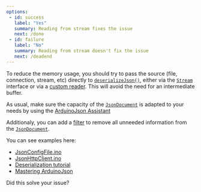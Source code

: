 ```yaml
---
options:
 - id: success
   label: "Yes"
   summary: Reading from stream fixes the issue
   next: /done
 - id: failure
   label: "No"
   summary: Reading from stream doesn't fix the issue
   next: /deadend
---
```


To reduce the memory usage, you should try to pass the source (file, connection, stream, etc) directly to [`deserializeJson()`](/v6/api/json/deserializejson/), either via the [`Stream`](https://www.arduino.cc/reference/en/language/functions/communication/stream/) interface or via a [custom reader](/news/2019/11/01/version-6-13-0/). This will avoid the need for an intermediate buffer.

As usual, make sure the capacity of the [`JsonDocument`](/v6/api/jsondocument/) is adapted to your needs by using the [ArduinoJson Assistant](/v6/assistant/)

Additionaly, you can add a [filter](/news/2020/03/22/version-6-15-0/) to remove all unneeded information from the [`JsonDocument`](/v6/api/jsondocument/).

You can see examples here:

* [JsonConfigFile.ino](/v6/example/config/)
* [JsonHttpClient.ino](/v6/example/http-client/)
* [Deserialization tutorial](/v6/doc/deserialization/)
* [Mastering ArduinoJson](/book/)

Did this solve your issue?